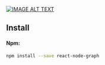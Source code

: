 
[![IMAGE ALT TEXT](http://img.youtube.com/vi/C-pETutAfrE/0.jpg)](http://www.youtube.com/watch?v=C-pETutAfrE "React Node Graph Demo")

## Install

#### Npm:
```sh
npm install --save react-node-graph
```